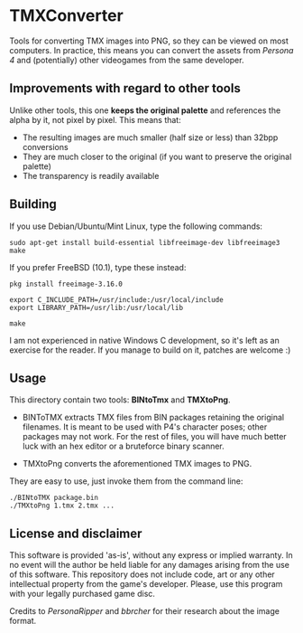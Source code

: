 TMXConverter
=======

Tools for converting TMX images into PNG, so they can be viewed on most computers.
In practice, this means you can convert the assets from *Persona 4* and (potentially) other videogames from the same developer.

## Improvements with regard to other tools

Unlike other tools, this one **keeps the original palette** and references the alpha by it, not pixel by pixel. This means that:
- The resulting images are much smaller (half size or less) than 32bpp conversions
- They are much closer to the original (if you want to preserve the original palette)
- The transparency is readily available

## Building
If you use Debian/Ubuntu/Mint Linux, type the following commands:

```
sudo apt-get install build-essential libfreeimage-dev libfreeimage3
make
```

If you prefer FreeBSD (10.1), type these instead:

```
pkg install freeimage-3.16.0

export C_INCLUDE_PATH=/usr/include:/usr/local/include
export LIBRARY_PATH=/usr/lib:/usr/local/lib

make
```

I am not experienced in native Windows C development, so it's left as an exercise for the reader. If you manage to build on it, patches are welcome :)

## Usage
This directory contain two tools: **BINtoTmx** and **TMXtoPng**.

- BINToTMX extracts TMX files from BIN packages retaining the original filenames. It is meant to be used with P4's character poses; other packages may not work. For the rest of files, you will have much better luck with an hex editor or a bruteforce binary scanner.

- TMXtoPng converts the aforementioned TMX images to PNG.

They are easy to use, just invoke them from the command line:
```
./BINtoTMX package.bin
./TMXtoPng 1.tmx 2.tmx ...
```

## License and disclaimer
This software is provided 'as-is', without any express or implied warranty. 
In no event will the author be held liable for any damages arising from the use of this software.
This repository does not include code, art or any other intellectual property from the game's developer.
Please, use this program with your legally purchased game disc.

Credits to *PersonaRipper* and *bbrcher* for their research about the image format.
